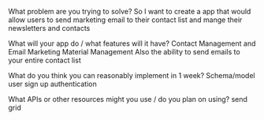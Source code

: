 What problem are you trying to solve?
So I want to create a app that would allow users to send marketing email to their contact list and 
mange their newsletters and contacts 




What will your app do / what features will it have?
Contact Management and Email Marketing Material Management Also the ability to send emails to your entire contact list

What do you think you can reasonably implement in 1 week?
Schema/model user sign up authentication

What APIs or other resources might you use / do you plan on using?
send grid